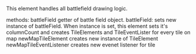This element handles all battlefield drawing logic. 

methods:
battleField
	getter of battle field object.
battleField:
	sets new instance of battleField. When instance is 	set, this element sets it's columnCount and 	creates TileElements and TileEventLister for every 	tile on map
newMapTileElement
	creates new instance of TileElement
newMapTileEventListener
	creates new evenet listener for tile
